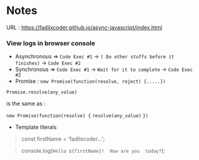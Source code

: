 # Notes

URL : https://fadilxcoder.github.io/async-javascript/index.html

### View logs in browser console

- Asynchronous => `Code Exec #1` -> `( Do other stuffs before it finishes)` -> `Code Exec #2`
- Synchronous => `Code Exec #1` -> `Wait for it to complete` -> `Code Exec #2`
- Promise : `new Promise(function(resolve, reject) {.....})` 

`Promise.resolve(any_value)` 

is the same as :

`new Promise(function(resolve) {`
    `resolve(any_value)`
`})`

- Template literals

> const firstName = 'fadilxcoder...';

> console.log(`Hello ${firstName}! 
> How are you 
> today?`);